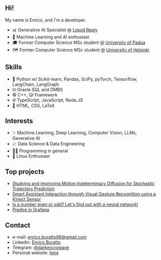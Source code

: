 ## Hi!

My name is Enrico, and I'm a developer.

- 📊 Generative AI Specialist @ [Liquid Reply](https://www.reply.com/liquid-reply/it)
- 🤖 Machine Learning and AI enthusiast
- 🎓 Former Computer Science MSc student @ [University of Padua](https://www.unipd.it/en/)
- 🗺️ Former Computer Science MSc student @ [University of Helsinki](https://www.helsinki.fi/en)

## Skills

- 🐍 Python w/ Scikit-learn, Pandas, SciPy, pyTorch, Tensorflow, LangChain, LangGraph
- ⛁ Oracle SQL and DMBS
- ©️ C++, Qt Framework
- 🌐 TypeScript, JavaScript, Node.JS
- 📜 HTML, CSS, LaTeX

## Interests

- ✨ Machine Learning, Deep Learning, Computer Vision, LLMs, Generative AI
- 📈 Data Science & Data Engineering
- 👨‍💻️ Programming in general
- 🐧 Linux Enthusiast

## Top projects

- [Studying and improving Motion Indeterminacy Diffusion for Stochastic Trajectory Prediction](https://github.com/enricobu96/myMID)
- [Smart Assistant Interaction through Visual Gesture Recognition using a Kinect Sensor](https://github.com/enricobu96/vcs-project)
- [Is a number even or odd? Let's find out with a neural network!](https://github.com/enricobu96/is_even_dl)
- [Predire in Grafana](https://github.com/CoffeeCodeSWE/swe-predire-in-grafana)

## Contact

- e-mail: [enrico.buratto96@gmail.com](mailto:enrico.buratto96@gmail.com)
- Linkedin: [Enrico Buratto](https://www.linkedin.com/in/enrico-buratto-04104b151/)
- Telegram: [@darkmicrowave](https://t.me/darkmicrowave)
- Personal website: [here](https://enricobu96.github.io/)
